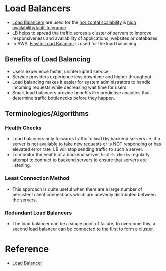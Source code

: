 
# Load Balancers
- [Load Balancers](https://github.com/ema2159/Grokking-System-Design-Interview-Quizzes/blob/master/Quizzes/Load%20Balancer.org) are used for the [horizontal scalability](Readme.md) & [high availability/fault-tolerance](../Reliability/HighAvailability.md).
- LB helps to spread the traffic across a cluster of servers to improve responsiveness and availability of applications, websites or databases.
- In AWS, [Elastic Load Balancer](../../../2_AWSComponents/1_NetworkingAndContentDelivery/ApplicationNetworking/ElasticLoadBalancer/Readme.md) is used for the load balancing.

## Benefits of Load Balancing
- Users experience faster, uninterrupted service.
- Service providers experience less downtime and higher throughput.
- Load balancing makes it easier for system administrators to handle incoming requests while decreasing wait time for users.
- Smart load balancers provide benefits like predictive analytics that determine traffic bottlenecks before they happen.

## Terminologies/Algorithms

### Health Checks 
- Load balancers only forwards traffic to `healthy` backend servers i.e. if a server is not available to take new requests or is NOT responding or has elevated error rate, LB will stop sending traffic to such a server. 
- To monitor the health of a backend server, `health checks` regularly attempt to connect to backend servers to ensure that servers are listening.

### Least Connection Method
- This approach is quite useful when there are a large number of persistent client connections which are unevenly distributed between the servers.

### Redundant Load Balancers
- The load balancer can be a single point of failure; to overcome this, a second load balancer can be connected to the first to form a cluster.

# Reference
- [Load Balancer](https://www.educative.io/courses/grokking-the-system-design-interview/3jEwl04BL7Q)